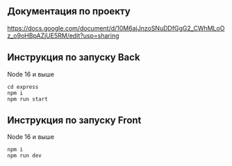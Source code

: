 ## Документация по проекту
https://docs.google.com/document/d/10M6ajJnzoSNuDDfGgG2_CWhMLoOz_o9oHBpAZjUE5RM/edit?usp=sharing


## Инструкция по запуску Back
Node 16 и выше
```
cd express
npm i
npm run start
```

## Инструкция по запуску Front
Node 16 и выше
```
npm i
npm run dev
```
